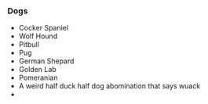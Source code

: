 ### Dogs

* Cocker Spaniel
* Wolf Hound
* Pitbull
* Pug
* German Shepard
* Golden Lab
* Pomeranian
* A weird half duck half dog abomination that says wuack
* 